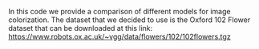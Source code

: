 In this code we provide a comparison of different models for image colorization. The dataset that we decided to use is the Oxford 102 Flower dataset that can be downloaded at this link: https://www.robots.ox.ac.uk/~vgg/data/flowers/102/102flowers.tgz
